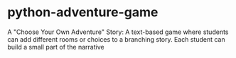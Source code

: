 # python-adventure-game
 A "Choose Your Own Adventure" Story: A text-based game where students can add different rooms or choices to a branching story. Each student can build a small part of the narrative
